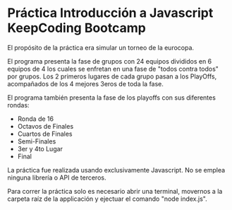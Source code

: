 # Práctica Introducción a Javascript KeepCoding Bootcamp

El propósito de la práctica era simular un torneo de la eurocopa. 

El programa presenta la fase de grupos con 24 equipos divididos en 6 equipos de 4 los cuales se enfretan en una fase de "todos contra todos" por grupos. Los 2 primeros lugares de cada grupo pasan a los PlayOffs, acompañados de los 4 mejores 3eros de toda la fase.

El programa también presenta la fase de los playoffs con sus diferentes rondas:
* Ronda de 16
* Octavos de Finales
* Cuartos de Finales
* Semi-Finales
* 3er y 4to Lugar
* Final

La práctica fue realizada usando exclusivamente Javascript. No se emplea ninguna librería o API de terceros. 

Para correr la práctica solo es necesario abrir una terminal, movernos a la carpeta raíz de la applicación y ejectuar el comando "node index.js".

